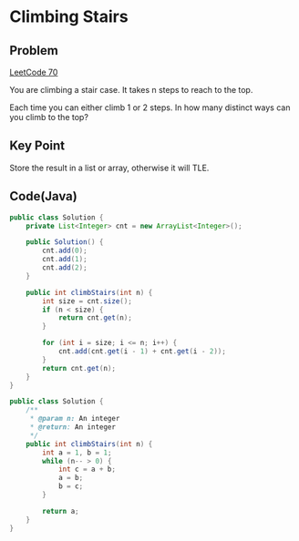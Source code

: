 Climbing Stairs
===


Problem
-------

[LeetCode 70](https://oj.leetcode.com/problems/climbing-stairs/)

You are climbing a stair case. It takes n steps to reach to the top.

Each time you can either climb 1 or 2 steps. In how many distinct ways can you climb to the top?


Key Point
---------

Store the result in a list or array, otherwise it will TLE.


Code(Java)
----------

```java
public class Solution {
    private List<Integer> cnt = new ArrayList<Integer>();

    public Solution() {
        cnt.add(0);
        cnt.add(1);
        cnt.add(2);
    }

    public int climbStairs(int n) {
        int size = cnt.size();
        if (n < size) {
            return cnt.get(n);
        }

        for (int i = size; i <= n; i++) {
            cnt.add(cnt.get(i - 1) + cnt.get(i - 2));
        }
        return cnt.get(n);
    }
}

public class Solution {
    /**
     * @param n: An integer
     * @return: An integer
     */
    public int climbStairs(int n) {
        int a = 1, b = 1;
        while (n-- > 0) {
            int c = a + b;
            a = b;
            b = c;
        }

        return a;
    }
}

```